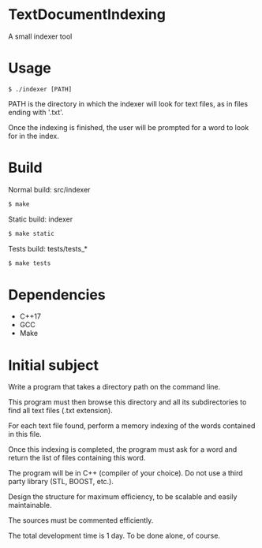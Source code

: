 # TextDocumentIndexing

A small indexer tool

# Usage

```
$ ./indexer [PATH]
```

PATH is the directory in which the indexer will look for text files, as in
files ending with '.txt'.

Once the indexing is finished, the user will be prompted for a word to look for
in the index.

# Build

Normal build: src/indexer

```sh
$ make
```

Static build: indexer

```sh
$ make static
```

Tests build: tests/tests\_\*

```sh
$ make tests
```

# Dependencies

* C++17
* GCC
* Make

# Initial subject

Write a program that takes a directory path on the command line.

This program must then browse this directory and all its subdirectories
to find all text files (.txt extension).

For each text file found, perform a memory indexing of the words contained
in this file.

Once this indexing is completed, the program must ask for a word and return
the list of files containing this word.

The program will be in C++ (compiler of your choice).
Do not use a third party library (STL, BOOST, etc.).

Design the structure for maximum efficiency, to be scalable
and easily maintainable.

The sources must be commented efficiently.

The total development time is 1 day. To be done alone, of course.
